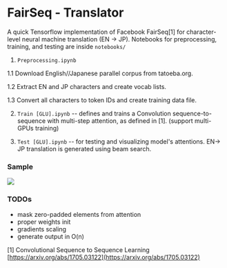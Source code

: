 # FairSeq - Translator

A quick Tensorflow implementation of Facebook FairSeq[1] for character-level neural machine translation (EN -> JP). Notebooks for preprocessing, training, and testing are inside ```notebooks/```

1. ```Preprocessing.ipynb```

 1.1 Download English//Japanese parallel corpus from tatoeba.org.

 1.2 Extract EN and JP characters and create vocab lists.

 1.3 Convert all characters to token IDs and create training data file.

2. ```Train [GLU].ipynb``` -- defines and trains a Convolution sequence-to-sequence with multi-step attention, as defined in [1]. (support multi-GPUs training)

3. ```Test [GLU].ipynb``` -- for testing and visualizing model's attentions. EN-> JP translation is generated using beam search.

### Sample
![](https://github.com/sdanaipat/fairseq-translator/blob/master/example.jpg)

### TODOs
- mask zero-padded elements from attention
- proper weights init
- gradients scaling
- generate output in O(n) 

[1] Convolutional Sequence to Sequence Learning [https://arxiv.org/abs/1705.03122](https://arxiv.org/abs/1705.03122) 
